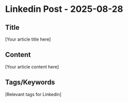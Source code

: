 # Linkedin Post - 2025-08-28

## Title
[Your article title here]

## Content
[Your article content here]

## Tags/Keywords
[Relevant tags for Linkedin]

